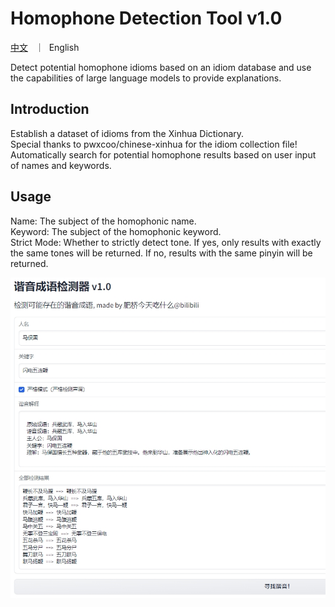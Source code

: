 # Homophone Detection Tool v1.0
<p><a href="README.md">中文</a> &nbsp ｜ &nbspEnglish&nbsp</p>
Detect potential homophone idioms based on an idiom database and use the capabilities of large language models to provide explanations.

## Introduction
Establish a dataset of idioms from the Xinhua Dictionary.<br>
Special thanks to pwxcoo/chinese-xinhua for the idiom collection file!<br>
Automatically search for potential homophone results based on user input of names and keywords.<br>

## Usage
Name: The subject of the homophonic name.<br>
Keyword: The subject of the homophonic keyword.<br>
Strict Mode: Whether to strictly detect tone. If yes, only results with exactly the same tones will be returned. If no, results with the same pinyin will be returned.<br>

![Interface](intro.png)